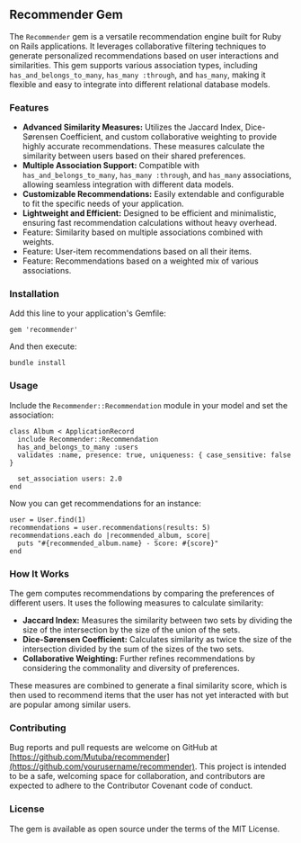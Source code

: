 ## Recommender Gem

The `Recommender` gem is a versatile recommendation engine built for Ruby on Rails applications. It leverages collaborative filtering techniques to generate personalized recommendations based on user interactions and similarities. This gem supports various association types, including `has_and_belongs_to_many`, `has_many :through`, and `has_many`, making it flexible and easy to integrate into different relational database models.

### Features

- **Advanced Similarity Measures:** Utilizes the Jaccard Index, Dice-Sørensen Coefficient, and custom collaborative weighting to provide highly accurate recommendations. These measures calculate the similarity between users based on their shared preferences.
- **Multiple Association Support:** Compatible with `has_and_belongs_to_many`, `has_many :through`, and `has_many` associations, allowing seamless integration with different data models.
- **Customizable Recommendations:** Easily extendable and configurable to fit the specific needs of your application.
- **Lightweight and Efficient:** Designed to be efficient and minimalistic, ensuring fast recommendation calculations without heavy overhead.
- Feature: Similarity based on multiple associations combined with weights.
- Feature: User-item recommendations based on all their items.
- Feature: Recommendations based on a weighted mix of various associations.

### Installation

Add this line to your application's Gemfile:

`gem 'recommender'`

And then execute:

`bundle install`

### Usage

Include the `Recommender::Recommendation` module in your model and set the association:

```
class Album < ApplicationRecord
  include Recommender::Recommendation
  has_and_belongs_to_many :users
  validates :name, presence: true, uniqueness: { case_sensitive: false }

  set_association users: 2.0
end
```

Now you can get recommendations for an instance:

```
user = User.find(1)
recommendations = user.recommendations(results: 5)
recommendations.each do |recommended_album, score|
  puts "#{recommended_album.name} - Score: #{score}"
end
```

### How It Works

The gem computes recommendations by comparing the preferences of different users. It uses the following measures to calculate similarity:

- **Jaccard Index:** Measures the similarity between two sets by dividing the size of the intersection by the size of the union of the sets.
- **Dice-Sørensen Coefficient:** Calculates similarity as twice the size of the intersection divided by the sum of the sizes of the two sets.
- **Collaborative Weighting:** Further refines recommendations by considering the commonality and diversity of preferences.

These measures are combined to generate a final similarity score, which is then used to recommend items that the user has not yet interacted with but are popular among similar users.

### Contributing

Bug reports and pull requests are welcome on GitHub at [https://github.com/Mutuba/recommender](https://github.com/yourusername/recommender). This project is intended to be a safe, welcoming space for collaboration, and contributors are expected to adhere to the Contributor Covenant code of conduct.

### License

The gem is available as open source under the terms of the MIT License.
